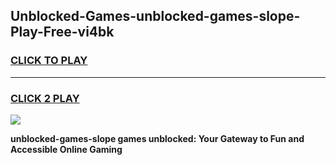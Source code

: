 
## Unblocked-Games-unblocked-games-slope-Play-Free-vi4bk
<h3>
<a href="https://premium76.site?title=unblocked-games-slope&ref=23A">CLICK TO PLAY</a></h3>
<hr>

<h3>
<a href="https://premium76.site?title=unblocked-games-slope&ref=23A">CLICK 2 PLAY</a>
  
</h3>

<a href="https://premium76.site?title=unblocked-games-slope&ref=23A"><img src="https://clearcache.store/games.png"></a>


**unblocked-games-slope games unblocked: Your Gateway to Fun and Accessible Online Gaming**
